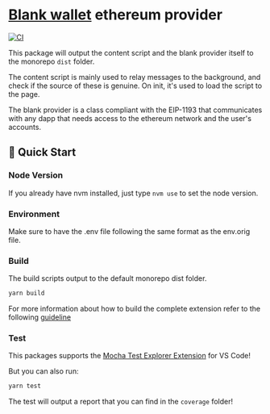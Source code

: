 # [Blank wallet](https://goblank.io/) ethereum provider

[![CI](../../workflows/Tests/badge.svg)](../../actions?query=Test)

This package will output the content script and the blank provider itself to the monorepo `dist` folder.

The content script is mainly used to relay messages to the background, and check if the source of these is genuine. On init, it's used to load the script to the page.

The blank provider is a class compliant with the EIP-1193 that communicates with any dapp that needs access to the ethereum network and the user's accounts.

## 🚀 Quick Start

### Node Version

If you already have nvm installed, just type `nvm use` to set the node version.

### Environment

Make sure to have the .env file following the same format as the env.orig file.

### Build

The build scripts output to the default monorepo dist folder.

```bash
yarn build
```

For more information about how to build the complete extension refer to the following [guideline](https://github.com/Block-Wallet/extension/blob/master/docs/guideline.md)

### Test

This packages supports the [Mocha Test Explorer Extension](https://marketplace.visualstudio.com/items?itemName=hbenl.vscode-mocha-test-adapter) for VS Code!

But you can also run:

```bash
yarn test
```

The test will output a report that you can find in the `coverage` folder!
